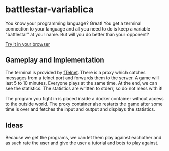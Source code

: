 # battlestar-variablica

You know your programming language? Great!
You get a terminal connection to your language and all you need to do is
keep a variable "battlestar" at your name.
But will you do better than your opponent?

[Try it in your browser](https://coderdojopotsdam.github.io/battlestar-variablica/)

## Gameplay and Implementation

The terminal is provided by [fTelnet][ftelnet].
There is a proxy which catches messages from a telnet port and forwards them to the server.
A game will last 5 to 10 minutes.
Everyone plays at the same time.
At the end, we can see the statistics.
The statistics are written to stderr, so do not mess with it!

The program you fight in is placed inside a docker container without access to
the outside world.
The proxy container also restarts the game after some time is over and fetches
the input and output and displays the statistics.

## Ideas

Because we get the programs, we can let them play against eachother and as such
rate the user and give the user a tutorial and bots to play against.





[ftelnet]: http://embed-v2.ftelnet.ca/

